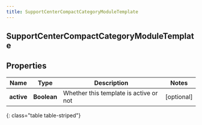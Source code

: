 ```yaml
---
title: SupportCenterCompactCategoryModuleTemplate
---
```

## SupportCenterCompactCategoryModuleTemplate


## Properties

| Name | Type | Description | Notes |
| ------------ | ------------- | ------------- | ------------- |
| **active** | <!----><!---->**Boolean**<!----> | Whether this template is active or not |  [optional] |
{: class="table table-striped"}



